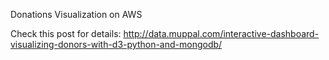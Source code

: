 Donations Visualization on AWS

Check this post for details: http://data.muppal.com/interactive-dashboard-visualizing-donors-with-d3-python-and-mongodb/
